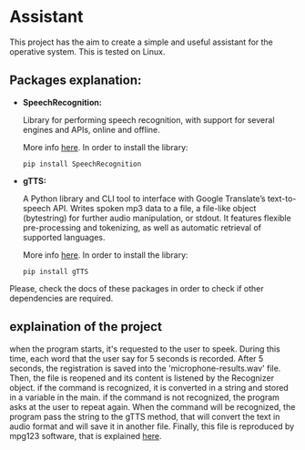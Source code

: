# Assistant

This project has the aim to create a simple and useful assistant for the operative system. This is tested on Linux.

## Packages explanation:

 - **SpeechRecognition:** <p> Library for performing speech recognition, with support for several engines 
                      and APIs, online and offline.</p>
                      <p>More info [here](https://pypi.org/project/SpeechRecognition/). In order to 
                      install the library:</p>
 
       pip install SpeechRecognition
 
 - **gTTS:** <p> A Python library and CLI tool to interface with Google 
         Translate’s text-to-speech API. Writes spoken mp3 data to a file, a file-like object 
         (bytestring) for further audio manipulation, or stdout. It features flexible 
         pre-processing and tokenizing, as well as automatic retrieval of supported languages.</p>
         <p>More info [here](https://gtts.readthedocs.io/en/latest/). In order to install the library:</p>
            
       pip install gTTS
       
 Please, check the docs of these packages in order to check if other dependencies are required.
 
## explaination of the project

when the program starts, it's requested to the user to speek. During this time, each word that the user say for 5 seconds is recorded.
After 5 seconds, the registration is saved into the 'microphone-results.wav' file. Then, the file is reopened and its content 
is listened by the Recognizer object. if the command is recognized, it is converted in a string and stored in a variable in the main.
if the command is not recognized, the program asks at the user to repeat again. 
When the command will be recognized, the program pass the string to the gTTS method, that will convert the text in 
audio format and will save it in another file. Finally, this file is reproduced by mpg123 software, that is 
explained [here](https://www.mpg123.de/).          
 

